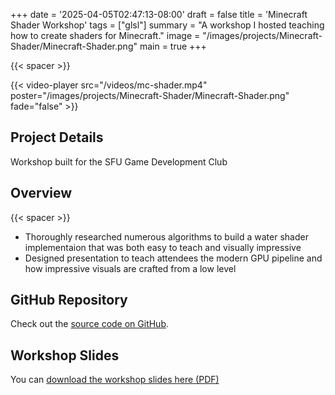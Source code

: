 +++
date = '2025-04-05T02:47:13-08:00'
draft = false
title = 'Minecraft Shader Workshop'
tags = ["glsl"]
summary = "A workshop I hosted teaching how to create shaders for Minecraft."
image = "/images/projects/Minecraft-Shader/Minecraft-Shader.png"
main = true
+++

{{< spacer >}}

{{< video-player src="/videos/mc-shader.mp4" poster="/images/projects/Minecraft-Shader/Minecraft-Shader.png" fade="false" >}}

## Project Details

Workshop built for the SFU Game Development Club

## Overview

{{< spacer >}}

- Thoroughly researched numerous algorithms to build a water shader implementaion that was both easy to teach and visually impressive
- Designed presentation to teach attendees the modern GPU pipeline and how impressive visuals are crafted from a low level

## GitHub Repository

Check out the [source code on GitHub](https://github.com/Lingo56/mc-water).

## Workshop Slides

You can [download the workshop slides here (PDF)](/shader-workshop-slides.pdf)
